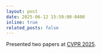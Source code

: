 ```yaml
---
layout: post
date: 2025-06-12 15:59:00-0400
inline: true
related_posts: false
---
```


Presented two papers at [CVPR 2025](https://cvpr.thecvf.com/).
